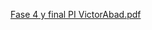 [Fase 4 y final PI VictorAbad.pdf](https://github.com/user-attachments/files/20572289/Fase.4.y.final.PI.VictorAbad.pdf)


